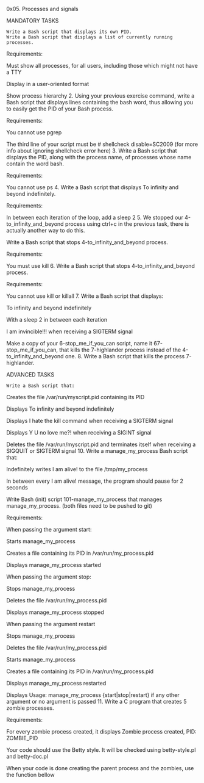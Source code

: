 

0x05. Processes and signals

MANDATORY TASKS

    Write a Bash script that displays its own PID.
    Write a Bash script that displays a list of currently running processes.

Requirements:

Must show all processes, for all users, including those which might not have a TTY

Display in a user-oriented format

Show process hierarchy 2. Using your previous exercise command, write a Bash script that displays lines containing the bash word, thus allowing you to easily get the PID of your Bash process.

Requirements:

You cannot use pgrep

The third line of your script must be # shellcheck disable=SC2009 (for more info about ignoring shellcheck error here) 3. Write a Bash script that displays the PID, along with the process name, of processes whose name contain the word bash.

Requirements:

You cannot use ps 4. Write a Bash script that displays To infinity and beyond indefinitely.

Requirements:

In between each iteration of the loop, add a sleep 2 5. We stopped our 4-to_infinity_and_beyond process using ctrl+c in the previous task, there is actually another way to do this.

Write a Bash script that stops 4-to_infinity_and_beyond process.

Requirements:

You must use kill 6. Write a Bash script that stops 4-to_infinity_and_beyond process.

Requirements:

You cannot use kill or killall 7. Write a Bash script that displays:

To infinity and beyond indefinitely

With a sleep 2 in between each iteration

I am invincible!!! when receiving a SIGTERM signal

Make a copy of your 6-stop_me_if_you_can script, name it 67-stop_me_if_you_can, that kills the 7-highlander process instead of the 4-to_infinity_and_beyond one. 8. Write a Bash script that kills the process 7-highlander.

ADVANCED TASKS

    Write a Bash script that:

Creates the file /var/run/myscript.pid containing its PID

Displays To infinity and beyond indefinitely

Displays I hate the kill command when receiving a SIGTERM signal

Displays Y U no love me?! when receiving a SIGINT signal

Deletes the file /var/run/myscript.pid and terminates itself when receiving a SIGQUIT or SIGTERM signal 10. Write a manage_my_process Bash script that:

Indefinitely writes I am alive! to the file /tmp/my_process

In between every I am alive! message, the program should pause for 2 seconds

Write Bash (init) script 101-manage_my_process that manages manage_my_process. (both files need to be pushed to git)

Requirements:

When passing the argument start:

Starts manage_my_process

Creates a file containing its PID in /var/run/my_process.pid

Displays manage_my_process started

When passing the argument stop:

Stops manage_my_process

Deletes the file /var/run/my_process.pid

Displays manage_my_process stopped

When passing the argument restart

Stops manage_my_process

Deletes the file /var/run/my_process.pid

Starts manage_my_process

Creates a file containing its PID in /var/run/my_process.pid

Displays manage_my_process restarted

Displays Usage: manage_my_process {start|stop|restart} if any other argument or no argument is passed 11. Write a C program that creates 5 zombie processes.

Requirements:

For every zombie process created, it displays Zombie process created, PID: ZOMBIE_PID

Your code should use the Betty style. It will be checked using betty-style.pl and betty-doc.pl

When your code is done creating the parent process and the zombies, use the function bellow

